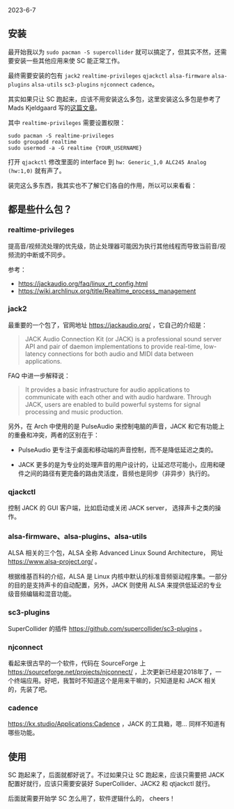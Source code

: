 <time>2023-6-7</time>

## 安装

最开始我以为 `sudo pacman -S supercollider` 就可以搞定了，但其实不然，还需要安装一些其他应用来使 SC 能正常工作。

最终需要安装的包有 `jack2` `realtime-privileges` `qjackctl` `alsa-firmware` `alsa-plugins` `alsa-utils` `sc3-plugins` `njconnect` `cadence`。

其实如果只让 SC 跑起来，应该不用安装这么多包，这里安装这么多包是参考了 Mads Kjeldgaard 写的[这篇文章](https://madskjeldgaard.dk/posts/audio-setup-arch-2021/)。

其中 `realtime-privileges` 需要设置权限：

```
sudo pacman -S realtime-privileges
sudo groupadd realtime
sudo usermod -a -G realtime {YOUR_USERNAME}
```

打开 `qjackctl` 修改里面的 interface 到 `hw: Generic_1,0 ALC245 Analog (hw:1,0)` 就有声了。

装完这么多东西，我其实也不了解它们各自的作用，所以可以来看看：

## 都是些什么包？

### realtime-privileges

提高音/视频流处理的优先级，防止处理器可能因为执行其他线程而导致当前音/视频流的中断或不同步。

参考：

- https://jackaudio.org/faq/linux_rt_config.html
- https://wiki.archlinux.org/title/Realtime_process_management

### jack2

最重要的一个包了，官网地址 https://jackaudio.org/ ，它自己的介绍是：

> JACK Audio Connection Kit (or JACK) is a professional sound server API and pair of daemon implementations to provide real-time, low-latency connections for both audio and MIDI data between applications.

FAQ 中进一步解释说：

> It provides a basic infrastructure for audio applications to communicate with each other and with audio hardware. Through JACK, users are enabled to build powerful systems for signal processing and music production.

另外，在 Arch 中使用的是 PulseAudio 来控制电脑的声音，JACK 和它有功能上的重叠和冲突，两者的区别在于：

- PulseAudio 更专注于桌面和移动端的声音控制，而不是降低延迟之类的。

- JACK 更多的是为专业的处理声音的用户设计的，让延迟尽可能小，应用和硬件之间的路径有更完备的路由灵活度，音频也是同步（非异步）执行的。

### qjackctl

控制 JACK 的 GUI 客户端，比如启动或关闭 JACK server， 选择声卡之类的操作。

### alsa-firmware、alsa-plugins、alsa-utils

ALSA 相关的三个包，ALSA 全称 Advanced Linux Sound Architecture， 网址 https://www.alsa-project.org/ 。

根据维基百科的介绍，ALSA 是 Linux 内核中默认的标准音频驱动程序集。一部分的目的是支持声卡的自动配置，另外，JACK 则使用 ALSA 来提供低延迟的专业级音频编辑和混音功能。

### sc3-plugins

SuperCollider 的插件 https://github.com/supercollider/sc3-plugins 。

### njconnect

看起来很古早的一个软件，代码在 SourceForge 上 https://sourceforge.net/projects/njconnect/ ，上次更新已经是2018年了，一个终端应用。好吧，我暂时不知道这个是用来干嘛的，只知道是和 JACK 相关的，先装了吧。

### cadence

https://kx.studio/Applications:Cadence ，JACK 的工具箱，嗯... 同样不知道有哪些功能。

## 使用

SC 跑起来了，后面就都好说了。不过如果只让 SC 跑起来，应该只需要把 JACK 配置好就行，应该只需要安装好 SuperCollider、JACK2 和 qtjackctl 就行。

后面就需要开始学 SC 怎么用了，软件逻辑什么的， cheers！